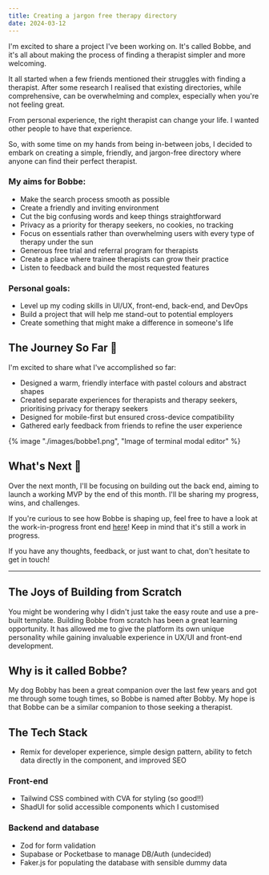 ```yaml
---
title: Creating a jargon free therapy directory
date: 2024-03-12
---
```

I'm excited to share a project I've been working on. It's called Bobbe, and it's all about making the process of finding a therapist simpler and more welcoming.

It all started when a few friends mentioned their struggles with finding a therapist. After some research I realised that existing directories, while comprehensive, can be overwhelming and complex, especially when you're not feeling great.

From personal experience, the right therapist can change your life. I wanted other people to have that experience.

So, with some time on my hands from being in-between jobs, I decided to embark on creating a simple, friendly, and jargon-free directory where anyone can find their perfect therapist.

### My aims for Bobbe:

- Make the search process smooth as possible
- Create a friendly and inviting environment
- Cut the big confusing words and keep things straightforward
- Privacy as a priority for therapy seekers, no cookies, no tracking
- Focus on essentials rather than overwhelming users with every type of therapy under the sun
- Generous free trial and referral program for therapists
- Create a place where trainee therapists can grow their practice
- Listen to feedback and build the most requested features

### Personal goals:

- Level up my coding skills in UI/UX, front-end, back-end, and DevOps
- Build a project that will help me stand-out to potential employers
- Create something that might make a difference in someone's life

## The Journey So Far 🚀

I'm excited to share what I've accomplished so far:

- Designed a warm, friendly interface with pastel colours and abstract shapes
- Created separate experiences for therapists and therapy seekers, prioritising privacy for therapy seekers
- Designed for mobile-first but ensured cross-device compatibility
- Gathered early feedback from friends to refine the user experience

{% image "./images/bobbe1.png", "Image of terminal modal editor" %}

## What's Next 🔮

Over the next month, I'll be focusing on building out the back end, aiming to launch a working MVP by the end of this month. I'll be sharing my progress, wins, and challenges.

If you're curious to see how Bobbe is shaping up, feel free to have a look at the work-in-progress front end [here](https://bobbe.fly.dev/)! Keep in mind that it's still a work in progress.

If you have any thoughts, feedback, or just want to chat, don't hesitate to get in touch!

---

## The Joys of Building from Scratch

You might be wondering why I didn't just take the easy route and use a pre-built template. Building Bobbe from scratch has been a great learning opportunity. It has allowed me to give the platform its own unique personality while gaining invaluable experience in UX/UI and front-end development.

## Why is it called Bobbe?

My dog Bobby has been a great companion over the last few years and got me through some tough times, so Bobbe is named after Bobby. My hope is that Bobbe can be a similar companion to those seeking a therapist.

## The Tech Stack

- Remix for developer experience, simple design pattern, ability to fetch data directly in the component, and improved SEO

### Front-end
- Tailwind CSS combined with CVA for styling (so good!!)
- ShadUI for solid accessible components which I customised

### Backend and database
- Zod for form validation
- Supabase or Pocketbase to manage DB/Auth (undecided)
- Faker.js for populating the database with sensible dummy data
